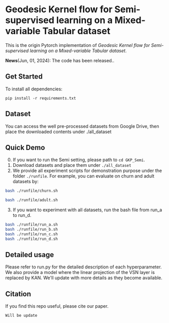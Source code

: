 # Geodesic Kernel flow for Semi-supervised learning on a Mixed-variable Tabular dataset

This is the origin Pytorch implementation of *Geodesic Kernel flow for Semi-supervised learning on a Mixed-variable Tabular dataset*.

**News**(Jun, 01, 2024): The code has been released..
 

## Get Started

To install all dependencies:
```
pip install -r requirements.txt
```

## Dataset
You can access the well pre-processed datasets from Google Drive, then place the downloaded contents under ./all_dataset

## Quick Demo
0. If you want to run the Semi setting, please path to `cd GKP_Semi`. 
1. Download datasets and place them under `./all_dataset`
2. We provide all experiment scripts for demonstration purpose under the folder `./runfile`. For example, you can evaluate on churn and adult datasets by:

```bash
bash ./runfile/churn.sh 
```
```bash
bash ./runfile/adult.sh 
```

3. If you want to experiment with all datasets, run the bash file from run_a to run_d.
```bash
bash ./runfile/run_a.sh
bash ./runfile/run_b.sh
bash ./runfile/run_c.sh
bash ./runfile/run_d.sh 
```

## Detailed usage
Please refer to run.py for the detailed description of each hyperparameter.
We also provide a model where the linear projection of the VSN layer is replaced by KAN. We'll update with more details as they become available.

## Citation
If you find this repo useful, please cite our paper. 

```
Will be update
```

